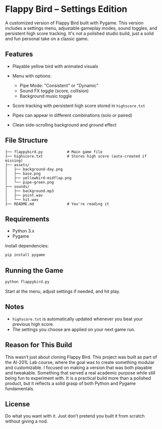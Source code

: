 # Flappy Bird – Settings Edition

A customized version of Flappy Bird built with Pygame. This version includes a settings menu, adjustable gameplay modes, sound toggles, and persistent high score tracking. It's not a polished studio build, just a solid and fun personal take on a classic game.

## Features

* Playable yellow bird with animated visuals
* Menu with options:

  * Pipe Mode: "Consistent" or "Dynamic"
  * Sound FX toggle (score, collision)
  * Background music toggle
* Score tracking with persistent high score stored in `highscore.txt`
* Pipes can appear in different combinations (solo or paired)
* Clean side-scrolling background and ground effect

## File Structure

```
├── flappybird.py           # Main game file
├── highscore.txt           # Stores high score (auto-created if missing)
├── assets/
│   ├── background-day.png
│   ├── base.png
│   ├── yellowbird-midflap.png
│   └── pipe-green.png
├── sounds/
│   ├── background.mp3
│   ├── point.wav
│   └── hit.wav
├── README.md               # You're reading it
```

## Requirements

* Python 3.x
* Pygame

Install dependencies:

```bash
pip install pygame
```

## Running the Game

```bash
python flappybird.py
```

Start at the menu, adjust settings if needed, and hit play.

## Notes

* `highscore.txt` is automatically updated whenever you beat your previous high score.
* The settings you choose are applied on your next game run.

## Reason for This Build

This wasn’t just about cloning Flappy Bird. This project was built as part of the AI-201L Lab course, where the goal was to create something modular and customizable. I focused on making a version that was both playable and tweakable. Something that served a real academic purpose while still being fun to experiment with. It is a practical build more than a polished product, but it reflects a solid grasp of both Python and Pygame fundamentals.

## License

Do what you want with it. Just don’t pretend you built it from scratch without giving a nod.
